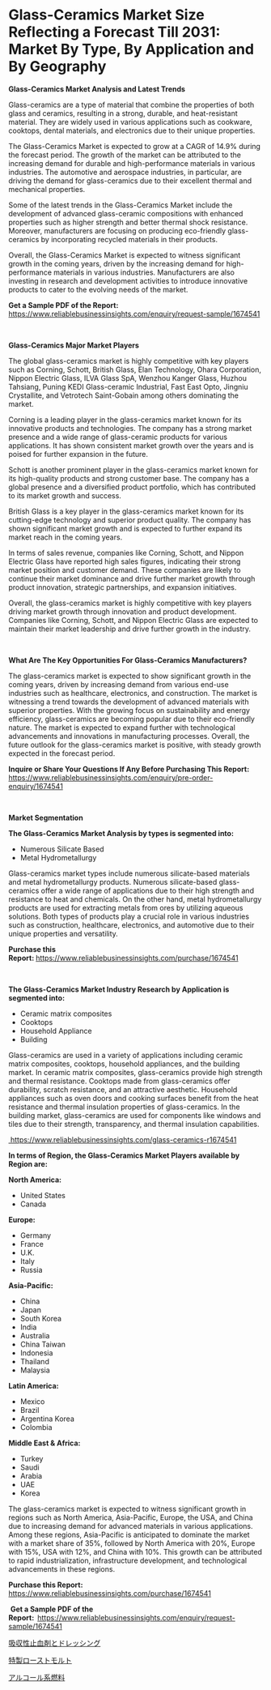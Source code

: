 <p><h1>Glass-Ceramics Market Size Reflecting a Forecast Till 2031: Market By Type, By Application and By Geography</h1></p><p><strong>Glass-Ceramics Market Analysis and Latest Trends</strong></p>
<p><p>Glass-ceramics are a type of material that combine the properties of both glass and ceramics, resulting in a strong, durable, and heat-resistant material. They are widely used in various applications such as cookware, cooktops, dental materials, and electronics due to their unique properties.</p><p>The Glass-Ceramics Market is expected to grow at a CAGR of 14.9% during the forecast period. The growth of the market can be attributed to the increasing demand for durable and high-performance materials in various industries. The automotive and aerospace industries, in particular, are driving the demand for glass-ceramics due to their excellent thermal and mechanical properties.</p><p>Some of the latest trends in the Glass-Ceramics Market include the development of advanced glass-ceramic compositions with enhanced properties such as higher strength and better thermal shock resistance. Moreover, manufacturers are focusing on producing eco-friendly glass-ceramics by incorporating recycled materials in their products.</p><p>Overall, the Glass-Ceramics Market is expected to witness significant growth in the coming years, driven by the increasing demand for high-performance materials in various industries. Manufacturers are also investing in research and development activities to introduce innovative products to cater to the evolving needs of the market.</p></p>
<p><strong>Get a Sample PDF of the Report:&nbsp;</strong> <a href="https://www.reliablebusinessinsights.com/enquiry/request-sample/1674541">https://www.reliablebusinessinsights.com/enquiry/request-sample/1674541</a></p>
<p>&nbsp;</p>
<p><strong>Glass-Ceramics Major Market Players</strong></p>
<p><p>The global glass-ceramics market is highly competitive with key players such as Corning, Schott, British Glass, Elan Technology, Ohara Corporation, Nippon Electric Glass, ILVA Glass SpA, Wenzhou Kanger Glass, Huzhou Tahsiang, Puning KEDI Glass-ceramic Industrial, Fast East Opto, Jingniu Crystallite, and Vetrotech Saint-Gobain among others dominating the market. </p><p>Corning is a leading player in the glass-ceramics market known for its innovative products and technologies. The company has a strong market presence and a wide range of glass-ceramic products for various applications. It has shown consistent market growth over the years and is poised for further expansion in the future.</p><p>Schott is another prominent player in the glass-ceramics market known for its high-quality products and strong customer base. The company has a global presence and a diversified product portfolio, which has contributed to its market growth and success.</p><p>British Glass is a key player in the glass-ceramics market known for its cutting-edge technology and superior product quality. The company has shown significant market growth and is expected to further expand its market reach in the coming years.</p><p>In terms of sales revenue, companies like Corning, Schott, and Nippon Electric Glass have reported high sales figures, indicating their strong market position and customer demand. These companies are likely to continue their market dominance and drive further market growth through product innovation, strategic partnerships, and expansion initiatives. </p><p>Overall, the glass-ceramics market is highly competitive with key players driving market growth through innovation and product development. Companies like Corning, Schott, and Nippon Electric Glass are expected to maintain their market leadership and drive further growth in the industry.</p></p>
<p>&nbsp;</p>
<p><strong>What Are The Key Opportunities For Glass-Ceramics Manufacturers?</strong></p>
<p><p>The glass-ceramics market is expected to show significant growth in the coming years, driven by increasing demand from various end-use industries such as healthcare, electronics, and construction. The market is witnessing a trend towards the development of advanced materials with superior properties. With the growing focus on sustainability and energy efficiency, glass-ceramics are becoming popular due to their eco-friendly nature. The market is expected to expand further with technological advancements and innovations in manufacturing processes. Overall, the future outlook for the glass-ceramics market is positive, with steady growth expected in the forecast period.</p></p>
<p><strong>Inquire or Share Your Questions If Any Before Purchasing This Report:</strong> <a href="https://www.reliablebusinessinsights.com/enquiry/pre-order-enquiry/1674541">https://www.reliablebusinessinsights.com/enquiry/pre-order-enquiry/1674541</a></p>
<p>&nbsp;</p>
<p><strong>Market Segmentation</strong></p>
<p><strong>The Glass-Ceramics Market Analysis by types is segmented into:</strong></p>
<p><ul><li>Numerous Silicate Based</li><li>Metal Hydrometallurgy</li></ul></p>
<p><p>Glass-ceramics market types include numerous silicate-based materials and metal hydrometallurgy products. Numerous silicate-based glass-ceramics offer a wide range of applications due to their high strength and resistance to heat and chemicals. On the other hand, metal hydrometallurgy products are used for extracting metals from ores by utilizing aqueous solutions. Both types of products play a crucial role in various industries such as construction, healthcare, electronics, and automotive due to their unique properties and versatility.</p></p>
<p><strong>Purchase this Report:&nbsp;</strong><a href="https://www.reliablebusinessinsights.com/purchase/1674541">https://www.reliablebusinessinsights.com/purchase/1674541</a></p>
<p>&nbsp;</p>
<p><strong>The Glass-Ceramics Market Industry Research by Application is segmented into:</strong></p>
<p><ul><li>Ceramic matrix composites</li><li>Cooktops</li><li>Household Appliance</li><li>Building</li></ul></p>
<p><p>Glass-ceramics are used in a variety of applications including ceramic matrix composites, cooktops, household appliances, and the building market. In ceramic matrix composites, glass-ceramics provide high strength and thermal resistance. Cooktops made from glass-ceramics offer durability, scratch resistance, and an attractive aesthetic. Household appliances such as oven doors and cooking surfaces benefit from the heat resistance and thermal insulation properties of glass-ceramics. In the building market, glass-ceramics are used for components like windows and tiles due to their strength, transparency, and thermal insulation capabilities.</p></p>
<p><a href="https://www.reliablebusinessinsights.com/glass-ceramics-r1674541">&nbsp;https://www.reliablebusinessinsights.com/glass-ceramics-r1674541</a></p>
<p><strong>In terms of Region, the Glass-Ceramics Market Players available by Region are:</strong></p>
<p>
    <p> <strong> North America: </strong>
        <ul>
            <li>United States</li>
            <li>Canada</li>
        </ul>
        </p> 
    <p> <strong> Europe: </strong>
        <ul>
            <li>Germany</li>
            <li>France</li>
            <li>U.K.</li>
            <li>Italy</li>
            <li>Russia</li>
        </ul>
        </p> 
    <p> <strong> Asia-Pacific: </strong>
        <ul>
            <li>China</li>
            <li>Japan</li>
            <li>South Korea</li>
            <li>India</li>
            <li>Australia</li>
            <li>China Taiwan</li>
            <li>Indonesia</li>
            <li>Thailand</li>
            <li>Malaysia</li>
        </ul>
        </p> 
    <p> <strong> Latin America: </strong>
        <ul>
            <li>Mexico</li>
            <li>Brazil</li>
            <li>Argentina Korea</li>
            <li>Colombia</li>
        </ul>
        </p> 
    <p> <strong> Middle East & Africa: </strong>
        <ul>
            <li>Turkey</li>
            <li>Saudi</li>
            <li>Arabia</li>
            <li>UAE</li>
            <li>Korea</li>
        </ul>
    </p>
    </p>
<p><p>The glass-ceramics market is expected to witness significant growth in regions such as North America, Asia-Pacific, Europe, the USA, and China due to increasing demand for advanced materials in various applications. Among these regions, Asia-Pacific is anticipated to dominate the market with a market share of 35%, followed by North America with 20%, Europe with 15%, USA with 12%, and China with 10%. This growth can be attributed to rapid industrialization, infrastructure development, and technological advancements in these regions.</p></p>
<p><strong>Purchase this Report: </strong><a href="https://www.reliablebusinessinsights.com/purchase/1674541">https://www.reliablebusinessinsights.com/purchase/1674541</a></p>
<p>&nbsp;<strong>Get a Sample PDF of the Report:&nbsp;&nbsp;</strong><a href="https://www.reliablebusinessinsights.com/enquiry/request-sample/1674541">https://www.reliablebusinessinsights.com/enquiry/request-sample/1674541</a></p>
<p><strong></strong></p>
<p><p><a href="https://github.com/SantosDicki04/Market-Research-Report-List-2/blob/main/1009769107036.md">吸収性止血剤とドレッシング</a></p><p><a href="https://github.com/nxboeu02965442/Market-Research-Report-List-2/blob/main/6171834115458.md">特製ローストモルト</a></p><p><a href="https://github.com/alyle7648/Market-Research-Report-List-1/blob/main/8223818107037.md">アルコール系燃料</a></p></p>